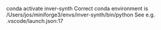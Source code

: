 conda activate inver-synth
Correct conda environment is /Users/jos/miniforge3/envs/inver-synth/bin/python
See e.g. .vscode/launch.json:17
